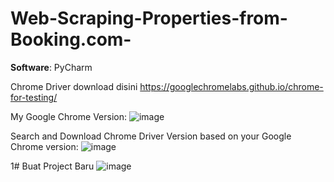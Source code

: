 # Web-Scraping-Properties-from-Booking.com-

**Software**: PyCharm

Chrome Driver download disini https://googlechromelabs.github.io/chrome-for-testing/

  My Google Chrome Version:
  ![image](https://github.com/WageeeWika/Web-Scraping-Properties-from-Booking.com-/assets/119421544/a85f3016-bcbb-4fd0-bf23-b44713a935b6)

  Search and Download Chrome Driver Version based on your Google Chrome version:
  ![image](https://github.com/WageeeWika/Web-Scraping-Properties-from-Booking.com-/assets/119421544/869d1b70-8f88-45ff-8b17-ba957f16950a)


1# Buat Project Baru
![image](https://github.com/WageeeWika/Web-Scraping-Properties-from-Booking.com-/assets/119421544/19dac936-8e87-44a2-93ce-a37505f8414f)
